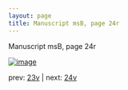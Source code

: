 ```yaml
---
layout: page
title: Manuscript msB, page 24r
---
```


Manuscript msB, page 24r

[![image](http://www.homermultitext.org/iipsrv?OBJ=IIP,1.0&FIF=/project/homer/pyramidal/deepzoom/hmt/vbbifolio/v1/vb_23v_24r.tif&WID=100&CVT=JPEG)](http://www.homermultitext.org/ict2/?urn=urn:cite2:hmt:vbbifolio.v1:vb_23v_24r)

prev:  [23v](../23v) | next:  [24v](../24v)

